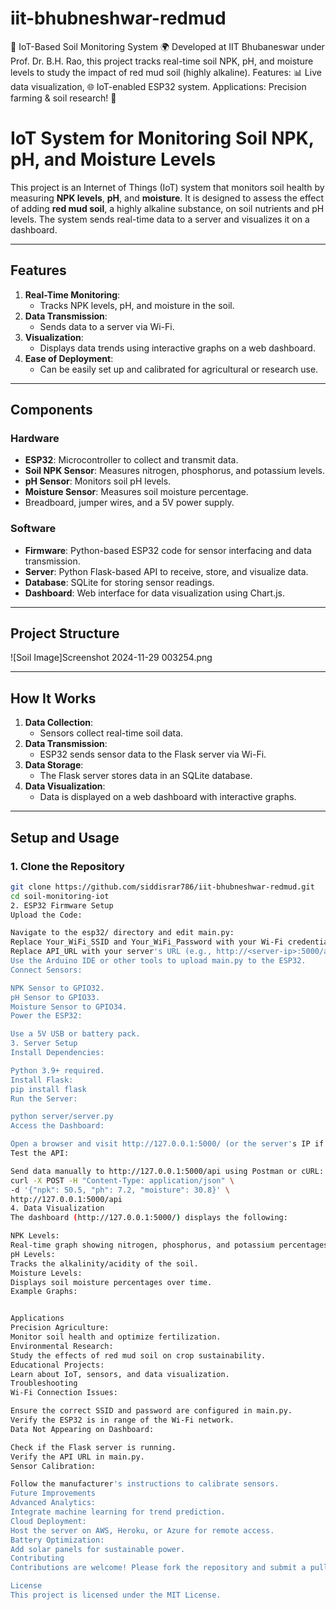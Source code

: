 # iit-bhubneshwar-redmud
🌱 IoT-Based Soil Monitoring System 🌍 Developed at IIT Bhubaneswar under Prof. Dr. B.H. Rao, this project tracks real-time soil NPK, pH, and moisture levels to study the impact of red mud soil (highly alkaline). Features: 📊 Live data visualization, 🌐 IoT-enabled ESP32 system. Applications: Precision farming &amp; soil research! 🚀

# IoT System for Monitoring Soil NPK, pH, and Moisture Levels

This project is an Internet of Things (IoT) system that monitors soil health by measuring **NPK levels**, **pH**, and **moisture**. It is designed to assess the effect of adding **red mud soil**, a highly alkaline substance, on soil nutrients and pH levels. The system sends real-time data to a server and visualizes it on a dashboard.

---

## Features
1. **Real-Time Monitoring**:
   - Tracks NPK levels, pH, and moisture in the soil.
2. **Data Transmission**:
   - Sends data to a server via Wi-Fi.
3. **Visualization**:
   - Displays data trends using interactive graphs on a web dashboard.
4. **Ease of Deployment**:
   - Can be easily set up and calibrated for agricultural or research use.

---

## Components
### Hardware
- **ESP32**: Microcontroller to collect and transmit data.
- **Soil NPK Sensor**: Measures nitrogen, phosphorus, and potassium levels.
- **pH Sensor**: Monitors soil pH levels.
- **Moisture Sensor**: Measures soil moisture percentage.
- Breadboard, jumper wires, and a 5V power supply.

### Software
- **Firmware**: Python-based ESP32 code for sensor interfacing and data transmission.
- **Server**: Python Flask-based API to receive, store, and visualize data.
- **Database**: SQLite for storing sensor readings.
- **Dashboard**: Web interface for data visualization using Chart.js.

---

## Project Structure
![Soil Image]Screenshot 2024-11-29 003254.png

---

## How It Works
1. **Data Collection**:
   - Sensors collect real-time soil data.
2. **Data Transmission**:
   - ESP32 sends sensor data to the Flask server via Wi-Fi.
3. **Data Storage**:
   - The Flask server stores data in an SQLite database.
4. **Data Visualization**:
   - Data is displayed on a web dashboard with interactive graphs.

---

## Setup and Usage
### 1. Clone the Repository
```bash
git clone https://github.com/siddisrar786/iit-bhubneshwar-redmud.git
cd soil-monitoring-iot
2. ESP32 Firmware Setup
Upload the Code:

Navigate to the esp32/ directory and edit main.py:
Replace Your_WiFi_SSID and Your_WiFi_Password with your Wi-Fi credentials.
Replace API_URL with your server's URL (e.g., http://<server-ip>:5000/api).
Use the Arduino IDE or other tools to upload main.py to the ESP32.
Connect Sensors:

NPK Sensor to GPIO32.
pH Sensor to GPIO33.
Moisture Sensor to GPIO34.
Power the ESP32:

Use a 5V USB or battery pack.
3. Server Setup
Install Dependencies:

Python 3.9+ required.
Install Flask:
pip install flask
Run the Server:

python server/server.py
Access the Dashboard:

Open a browser and visit http://127.0.0.1:5000/ (or the server's IP if hosted remotely).
Test the API:

Send data manually to http://127.0.0.1:5000/api using Postman or cURL:
curl -X POST -H "Content-Type: application/json" \
-d '{"npk": 50.5, "ph": 7.2, "moisture": 30.8}' \
http://127.0.0.1:5000/api
4. Data Visualization
The dashboard (http://127.0.0.1:5000/) displays the following:

NPK Levels:
Real-time graph showing nitrogen, phosphorus, and potassium percentages.
pH Levels:
Tracks the alkalinity/acidity of the soil.
Moisture Levels:
Displays soil moisture percentages over time.
Example Graphs:


Applications
Precision Agriculture:
Monitor soil health and optimize fertilization.
Environmental Research:
Study the effects of red mud soil on crop sustainability.
Educational Projects:
Learn about IoT, sensors, and data visualization.
Troubleshooting
Wi-Fi Connection Issues:

Ensure the correct SSID and password are configured in main.py.
Verify the ESP32 is in range of the Wi-Fi network.
Data Not Appearing on Dashboard:

Check if the Flask server is running.
Verify the API URL in main.py.
Sensor Calibration:

Follow the manufacturer's instructions to calibrate sensors.
Future Improvements
Advanced Analytics:
Integrate machine learning for trend prediction.
Cloud Deployment:
Host the server on AWS, Heroku, or Azure for remote access.
Battery Optimization:
Add solar panels for sustainable power.
Contributing
Contributions are welcome! Please fork the repository and submit a pull request.

License
This project is licensed under the MIT License.
